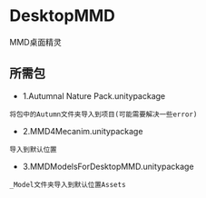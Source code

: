 # DesktopMMD
 MMD桌面精灵

## 所需包

- 1.Autumnal Nature Pack.unitypackage
```
将包中的Autumn文件夹导入到项目(可能需要解决一些error)
```
- 2.MMD4Mecanim.unitypackage
```
导入到默认位置
```
- 3.MMDModelsForDesktopMMD.unitypackage
``` 
_Model文件夹导入到默认位置Assets
```
